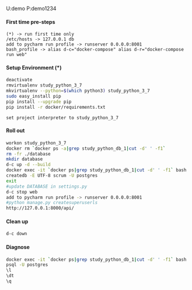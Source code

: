 U:demo
P:demo1234

#### First time pre-steps
```text
(*) -> run first time only
/etc/hosts -> 127.0.0.1	db
add to pycharm run profile -> runserver 0.0.0.0:8001
bash_profile -> alias d-c="docker-compose" alias d-r="docker-compose run web"
```

#### Setup Environment (*)
```bash
deactivate
rmvirtualenv study_python_3_7
mkvirtualenv --python=$(which python3) study_python_3_7
sudo easy_install pip
pip install --upgrade pip
pip install -r docker/requirements.txt
```


```text
set project interpreter to study_python_3_7
```


#### Roll out
```bash
workon study_python_3_7
docker rm `docker ps -a|grep study_python_db_1|cut -d' ' -f1` 
rm -fr ./database
mkdir database
d-c up -d --build
docker exec -it `docker ps|grep study_python_db_1|cut -d' ' -f1` bash
createdb -E UTF-8 scrum -U postgres
exit
#update DATABASE in settings.py
d-c stop web
add to pycharm run profile -> runserver 0.0.0.0:8001
#python manage.py createsuperuserls
http://127.0.0.1:8000/api/
```


#### Clean up
```bash
d-c down
```
#### Diagnose
```bash
docker exec -it `docker ps|grep study_python_db_1|cut -d' ' -f1` bash
psql -U postgres
\l
\dt
\q
```
